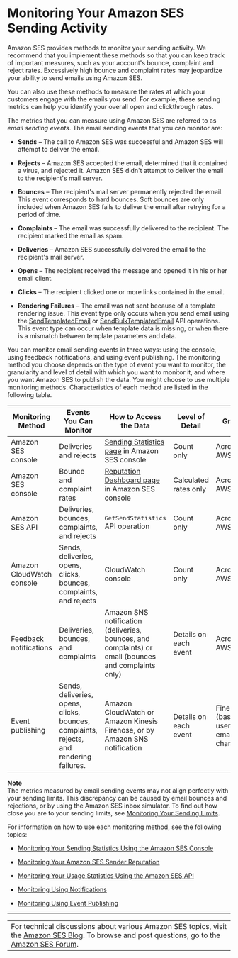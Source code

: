 # Monitoring Your Amazon SES Sending Activity<a name="monitor-sending-activity"></a>

Amazon SES provides methods to monitor your sending activity\. We recommend that you implement these methods so that you can keep track of important measures, such as your account's bounce, complaint and reject rates\. Excessively high bounce and complaint rates may jeopardize your ability to send emails using Amazon SES\. 

You can also use these methods to measure the rates at which your customers engage with the emails you send\. For example, these sending metrics can help you identify your overall open and clickthrough rates\.

The metrics that you can measure using Amazon SES are referred to as *email sending events*\. The email sending events that you can monitor are:

+ **Sends** – The call to Amazon SES was successful and Amazon SES will attempt to deliver the email\.

+ **Rejects** – Amazon SES accepted the email, determined that it contained a virus, and rejected it\. Amazon SES didn't attempt to deliver the email to the recipient's mail server\.

+ **Bounces** – The recipient's mail server permanently rejected the email\. This event corresponds to hard bounces\. Soft bounces are only included when Amazon SES fails to deliver the email after retrying for a period of time\.

+ **Complaints** – The email was successfully delivered to the recipient\. The recipient marked the email as spam\.

+ **Deliveries** – Amazon SES successfully delivered the email to the recipient's mail server\.

+ **Opens** – The recipient received the message and opened it in his or her email client\.

+ **Clicks** – The recipient clicked one or more links contained in the email\.

+ **Rendering Failures** – The email was not sent because of a template rendering issue\. This event type only occurs when you send email using the [SendTemplatedEmail](http://docs.aws.amazon.com/ses/latest/APIReference/API_SendTemplatedEmail.html) or [SendBulkTemplatedEmail](http://docs.aws.amazon.com/ses/latest/APIReference/API_SendBulkTemplatedEmail.html) API operations\. This event type can occur when template data is missing, or when there is a mismatch between template parameters and data\.

You can monitor email sending events in three ways: using the console, using feedback notifications, and using event publishing\. The monitoring method you choose depends on the type of event you want to monitor, the granularity and level of detail with which you want to monitor it, and where you want Amazon SES to publish the data\. You might choose to use multiple monitoring methods\. Characteristics of each method are listed in the following table\.


| Monitoring Method | Events You Can Monitor | How to Access the Data | Level of Detail | Granularity | 
| --- | --- | --- | --- | --- | 
|  Amazon SES console  |  Deliveries and rejects  |  [Sending Statistics page](monitor-using-console.md) in Amazon SES console  |  Count only  |  Across entire AWS account  | 
|  Amazon SES console  |  Bounce and complaint rates  |  [Reputation Dashboard page](reputation-dashboard-dg.md) in Amazon SES console  |  Calculated rates only  |  Across entire AWS account  | 
|  Amazon SES API  |  Deliveries, bounces, complaints, and rejects  |  `GetSendStatistics` API operation  |  Count only  |  Across entire AWS account  | 
|  Amazon CloudWatch console  |  Sends, deliveries, opens, clicks, bounces, complaints, and rejects  |  CloudWatch console  |  Count only  |  Across entire AWS account  | 
|  Feedback notifications  |  Deliveries, bounces, and complaints  |  Amazon SNS notification \(deliveries, bounces, and complaints\) or email \(bounces and complaints only\)  |  Details on each event  |  Across entire AWS account  | 
|  Event publishing  |  Sends, deliveries, opens, clicks, bounces, complaints, rejects, and rendering failures\.  |  Amazon CloudWatch or Amazon Kinesis Firehose, or by Amazon SNS notification  |  Details on each event  |  Fine\-grained \(based on user\-definable email characteristics\)  | 

**Note**  
The metrics measured by email sending events may not align perfectly with your sending limits\. This discrepancy can be caused by email bounces and rejections, or by using the Amazon SES inbox simulator\. To find out how close you are to your sending limits, see [Monitoring Your Sending Limits](monitor-sending-limits.md)\.

For information on how to use each monitoring method, see the following topics:

+ [Monitoring Your Sending Statistics Using the Amazon SES Console](monitor-using-console.md)

+ [Monitoring Your Amazon SES Sender Reputation](monitor-sender-reputation.md)

+ [Monitoring Your Usage Statistics Using the Amazon SES API](monitor-usage-statistics-api.md)

+ [Monitoring Using Notifications](monitor-sending-using-notifications.md)

+ [Monitoring Using Event Publishing](monitor-using-event-publishing.md)


****  

|  | 
| --- |
| For technical discussions about various Amazon SES topics, visit the [Amazon SES Blog](https://aws.amazon.com//blogs/ses/)\. To browse and post questions, go to the [Amazon SES Forum](https://forums.aws.amazon.com/forum.jspa?forumID=90)\. | 